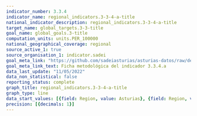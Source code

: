 ```yaml
---
indicator_number: 3.3.4
indicator_name: regional_indicators.3-3-4-a-title
national_indicator_description: regional_indicators.3-3-4-a-title
target_name: global_targets.3-3-title
goal_name: global_goals.3-title
computation_units: units.PER_100000
national_geographical_coverage: regional
source_active_1: true
source_organisation_1: indicator.sadei
goal_meta_link: "https://github.com/sadeiasturias/asturias-datos/raw/develop/descargas/metodologia/3.3.4.a.pdf"
goal_meta_link_text: Ficha metodológica del indicador 3.3.4.a
data_last_update: "11/05/2022"
data_non_statistical: false
reporting_status: complete
graph_title: regional_indicators.3-3-4-a-title
graph_type: line
data_start_values: [{field: Region, value: Asturias}, {field: Region, value: España}]
precision: [{decimals: 1}]
---
```

